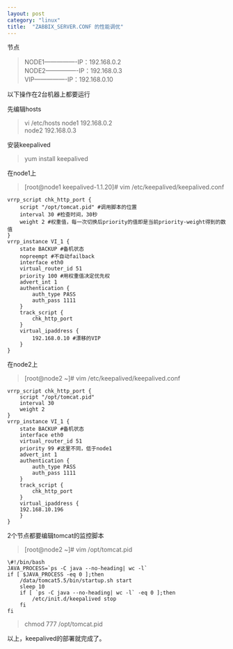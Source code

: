 ```yaml
---
layout: post
category: "linux"
title:  "ZABBIX_SERVER.CONF 的性能调优"
---
```


节点  
>NODE1—————-IP：192.168.0.2  
NODE2—————-IP：192.168.0.3  
VIP—————-IP：192.168.0.10

以下操作在2台机器上都要运行 

先编辑hosts
>vi /etc/hosts
node1    192.168.0.2  
node2    192.168.0.3  

安装keepalived
>yum install keepalived

在node1上
>[root@node1 keepalived-1.1.20]# vim /etc/keepalived/keepalived.conf
```
vrrp_script chk_http_port {
    script "/opt/tomcat.pid" #调用脚本的位置
    interval 30 #检查时间，30秒
    weight 2 #权重值，每一次切换后priority的值即是当前priority-weight得到的数值
}
vrrp_instance VI_1 {
    state BACKUP #备机状态
    nopreempt #不自动failback
    interface eth0
    virtual_router_id 51
    priority 100 #用权重值决定优先权
    advert_int 1
    authentication {
        auth_type PASS
        auth_pass 1111
    }
    track_script {
        chk_http_port
    }
    virtual_ipaddress {
        192.168.0.10 #漂移的VIP
    }
}
```
 
在node2上  
>[root@node2 ~]# vim /etc/keepalived/keepalived.conf
 
```
vrrp_script chk_http_port {
    script "/opt/tomcat.pid"
    interval 30
    weight 2
}
vrrp_instance VI_1 {
    state BACKUP #备机状态
    interface eth0
    virtual_router_id 51
    priority 99 #这里不同，低于node1
    advert_int 1
    authentication {
        auth_type PASS
        auth_pass 1111
    }
    track_script {
        chk_http_port
    }
    virtual_ipaddress {
    192.168.10.196
    }
}
```
 
2个节点都要编辑tomcat的监控脚本

>[root@node2 ~]# vim /opt/tomcat.pid  
```
\#!/bin/bash
JAVA_PROCESS=`ps -C java --no-heading| wc -l`
if [ $JAVA_PROCESS -eq 0 ];then
    /data/tomcat5.5/bin/startup.sh start
    sleep 10
    if [ `ps -C java --no-heading| wc -l` -eq 0 ];then
        /etc/init.d/keepalived stop
    fi
fi
```

>chmod 777 /opt/tomcat.pid
 
以上，keepalived的部署就完成了。